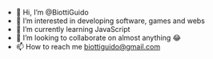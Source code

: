 - 👋 Hi, I’m @BiottiGuido
- 👀 I’m interested in developing software, games and webs
- 🌱 I’m currently learning JavaScript
- 💞️ I’m looking to collaborate on almost anything 😂
- 📫 How to reach me biottiguido@gmail.com

<!---
BiottiGuido/BiottiGuido is a ✨ special ✨ repository because its `README.md` (this file) appears on your GitHub profile.
You can click the Preview link to take a look at your changes.
--->
